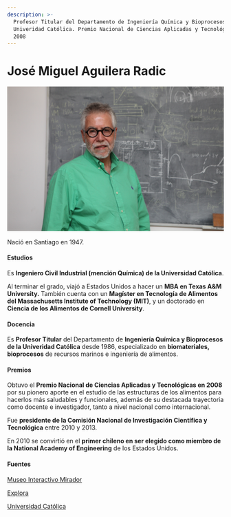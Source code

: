 ```yaml
---
description: >-
  Profesor Titular del Departamento de Ingeniería Química y Bioprocesos de la
  Univeridad Católica. Premio Nacional de Ciencias Aplicadas y Tecnológicas en
  2008
---
```


# José Miguel Aguilera Radic

![Jos&#xE9; Miguel Aguilera Radic. Foto: Banco de Im&#xE1;genes UC.](../../.gitbook/assets/josmiguelaguilera.JPG)

Nació en Santiago en 1947.

#### Estudios

Es **Ingeniero Civil Industrial \(mención Química\) de la Universidad Católica**.

Al terminar el grado, viajó a Estados Unidos a hacer un **MBA en Texas A&M University.** También cuenta con un **Magíster en Tecnología de Alimentos del Massachusetts Institute of Technology \(MIT\)**, y un doctorado en **Ciencia de los Alimentos de Cornell University**.

#### Docencia

Es **Profesor Titular** del Departamento de **Ingeniería Química y Bioprocesos de la Univeridad Católica** desde 1986, especializado en **biomateriales, bioprocesos** de recursos marinos e ingeniería de alimentos.

#### Premios

Obtuvo el **Premio Nacional de Ciencias Aplicadas y Tecnológicas en 2008** por su pionero aporte en el estudio de las estructuras de los alimentos para hacerlos más saludables y funcionales, además de su destacada trayectoria como docente e investigador, tanto a nivel nacional como internacional.

Fue **presidente de la Comisión Nacional de Investigación Científica y Tecnológica** entre 2010 y 2013.

En 2010 se convirtió en el **primer chileno en ser elegido como miembro de la National Academy of Engineering** de los Estados Unidos.

#### Fuentes

[Museo Interactivo Mirador](https://www.mim.cl/index.php/pnc-35)

[Explora](https://www.explora.cl/blog/2014/07/31/jose-miguel-aguilera-radic/)

[Universidad Católica](https://www.uc.cl/es/la-universidad/premios-nacionales/7433-jose-miguel-aguilera-radic-1947-)

